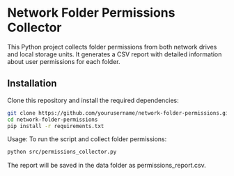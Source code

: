# Network Folder Permissions Collector

This Python project collects folder permissions from both network drives and local storage units. It generates a CSV report with detailed information about user permissions for each folder.

## Installation

Clone this repository and install the required dependencies:

```bash
git clone https://github.com/yourusername/network-folder-permissions.git
cd network-folder-permissions
pip install -r requirements.txt
```

Usage:
To run the script and collect folder permissions:
```bash
python src/permissions_collector.py
```
The report will be saved in the data folder as permissions_report.csv.
